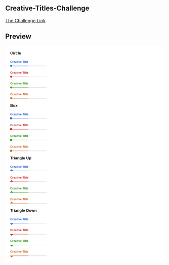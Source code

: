 ## Creative-Titles-Challenge

[The Challenge Link](https://elzero.org/frontend-creative-titles/)

## Preview

![Image](preview.png)
